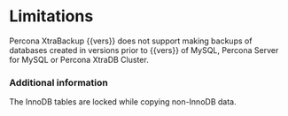 # Limitations

Percona XtraBackup {{vers}} does not support making backups of databases
created in versions prior to {{vers}} of MySQL, Percona Server for MySQL or
Percona XtraDB Cluster.

### Additional information

The InnoDB tables are locked while copying non-InnoDB data.
